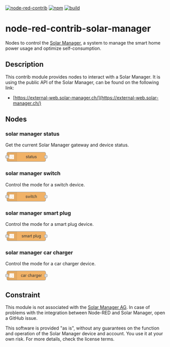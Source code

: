[![node-red-contrib](https://img.shields.io/badge/node--red-node--red--contrib--solar--manager-aa4444.svg?style=flat-square)](https://flows.nodered.org/node/node-red-contrib-solar-manager)
[![npm](https://img.shields.io/npm/v/node-red-contrib-solar-manager.svg?style=flat-square)](https://www.npmjs.com/package/node-red-contrib-solar-manager)
[![build](https://img.shields.io/github/workflow/status/claudiospizzi/node-red-contrib-solar-manager/CI?style=flat-square)](https://github.com/claudiospizzi/node-red-contrib-solar-manager/actions/workflows/ci.yml)

# node-red-contrib-solar-manager

Nodes to control the [Solar Manager](https://www.solarmanager.ch/), a system to manage the smart home power usage and optimize self-consumption.

## Description

This contrib module provides nodes to interact with a Solar Manager. It is using the public API of the Solar Manager, can be found on the following link:

- [https://external-web.solar-manager.ch/](https://external-web.solar-manager.ch/)

## Nodes

### solar manager status

Get the current Solar Manager gateway and device status.

![solar manager status](.assets/solar-manager-status.png)

### solar manager switch

Control the mode for a switch device.

![solar manager switch](.assets/solar-manager-switch.png)

### solar manager smart plug

Control the mode for a smart plug device.

![solar manager smart plug](.assets/solar-manager-smart-plug.png)

### solar manager car charger

Control the mode for a car charger device.

![solar manager car charger](.assets/solar-manager-car-charger.png)

## Constraint

This module is not associated with the [Solar Manager AG](https://www.solarmanager.ch/). In case of problems with the integration between Node-RED and Solar Manager, open a GitHub issue.

This software is provided "as is", without any guarantees on the function and operation of the Solar Manager device and account. You use it at your own risk. For more details, check the license terms.
